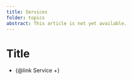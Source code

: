 ```yaml
---
title: Services
folder: topics
abstract: This article is not yet available.
---
```


# Title

- {@link Service +}
